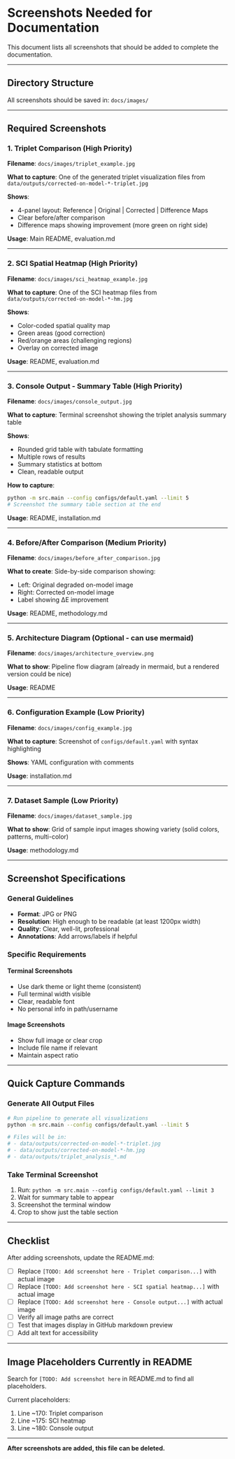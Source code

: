 # Screenshots Needed for Documentation

This document lists all screenshots that should be added to complete the documentation.

---

## Directory Structure

All screenshots should be saved in: `docs/images/`

---

## Required Screenshots

### 1. **Triplet Comparison** (High Priority)
**Filename**: `docs/images/triplet_example.jpg`

**What to capture**: One of the generated triplet visualization files from `data/outputs/corrected-on-model-*-triplet.jpg`

**Shows**:
- 4-panel layout: Reference | Original | Corrected | Difference Maps
- Clear before/after comparison
- Difference maps showing improvement (more green on right side)

**Usage**: Main README, evaluation.md

---

### 2. **SCI Spatial Heatmap** (High Priority)
**Filename**: `docs/images/sci_heatmap_example.jpg`

**What to capture**: One of the SCI heatmap files from `data/outputs/corrected-on-model-*-hm.jpg`

**Shows**:
- Color-coded spatial quality map
- Green areas (good correction)
- Red/orange areas (challenging regions)
- Overlay on corrected image

**Usage**: README, evaluation.md

---

### 3. **Console Output - Summary Table** (High Priority)
**Filename**: `docs/images/console_output.jpg`

**What to capture**: Terminal screenshot showing the triplet analysis summary table

**Shows**:
- Rounded grid table with tabulate formatting
- Multiple rows of results
- Summary statistics at bottom
- Clean, readable output

**How to capture**:
```bash
python -m src.main --config configs/default.yaml --limit 5
# Screenshot the summary table section at the end
```

**Usage**: README, installation.md

---

### 4. **Before/After Comparison** (Medium Priority)
**Filename**: `docs/images/before_after_comparison.jpg`

**What to create**: Side-by-side comparison showing:
- Left: Original degraded on-model image
- Right: Corrected on-model image
- Label showing ΔE improvement

**Usage**: README, methodology.md

---

### 5. **Architecture Diagram** (Optional - can use mermaid)
**Filename**: `docs/images/architecture_overview.png`

**What to show**: Pipeline flow diagram (already in mermaid, but a rendered version could be nice)

**Usage**: README

---

### 6. **Configuration Example** (Low Priority)
**Filename**: `docs/images/config_example.jpg`

**What to capture**: Screenshot of `configs/default.yaml` with syntax highlighting

**Shows**: YAML configuration with comments

**Usage**: installation.md

---

### 7. **Dataset Sample** (Low Priority)
**Filename**: `docs/images/dataset_sample.jpg`

**What to show**: Grid of sample input images showing variety (solid colors, patterns, multi-color)

**Usage**: methodology.md

---

## Screenshot Specifications

### General Guidelines
- **Format**: JPG or PNG
- **Resolution**: High enough to be readable (at least 1200px width)
- **Quality**: Clear, well-lit, professional
- **Annotations**: Add arrows/labels if helpful

### Specific Requirements

#### Terminal Screenshots
- Use dark theme or light theme (consistent)
- Full terminal width visible
- Clear, readable font
- No personal info in path/username

#### Image Screenshots
- Show full image or clear crop
- Include file name if relevant
- Maintain aspect ratio

---

## Quick Capture Commands

### Generate All Output Files
```bash
# Run pipeline to generate all visualizations
python -m src.main --config configs/default.yaml --limit 5

# Files will be in:
# - data/outputs/corrected-on-model-*-triplet.jpg
# - data/outputs/corrected-on-model-*-hm.jpg
# - data/outputs/triplet_analysis_*.md
```

### Take Terminal Screenshot
1. Run: `python -m src.main --config configs/default.yaml --limit 3`
2. Wait for summary table to appear
3. Screenshot the terminal window
4. Crop to show just the table section

---

## Checklist

After adding screenshots, update the README.md:

- [ ] Replace `[TODO: Add screenshot here - Triplet comparison...]` with actual image
- [ ] Replace `[TODO: Add screenshot here - SCI spatial heatmap...]` with actual image  
- [ ] Replace `[TODO: Add screenshot here - Console output...]` with actual image
- [ ] Verify all image paths are correct
- [ ] Test that images display in GitHub markdown preview
- [ ] Add alt text for accessibility

---

## Image Placeholders Currently in README

Search for `[TODO: Add screenshot here` in README.md to find all placeholders.

Current placeholders:
1. Line ~170: Triplet comparison
2. Line ~175: SCI heatmap  
3. Line ~180: Console output

---

**After screenshots are added, this file can be deleted.**

